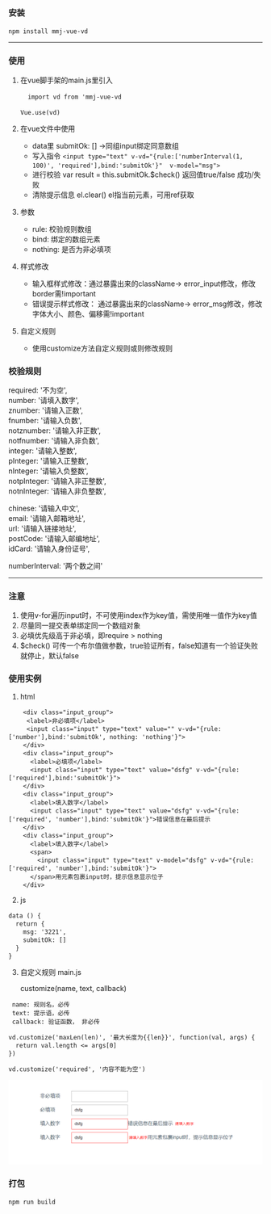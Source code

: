 ### 安装
  `
    npm install mmj-vue-vd
  `

---

### 使用

1. 在vue脚手架的main.js里引入

    `  
      import vd from 'mmj-vue-vd
    `

    `
      Vue.use(vd) 
    `
2. 在vue文件中使用
   + data里 submitOk: [] ->同组input绑定同意数组
   + 写入指令
      `<input type="text" v-vd="{rule:['numberInterval(1, 100)', 'required'],bind:'submitOk'}"  v-model="msg">`
   + 进行校验  var result = this.submitOk.$check()  返回值true/false  成功/失败
   + 清除提示信息 el.clear()  el指当前元素，可用ref获取
3. 参数 
   + rule: 校验规则数组
   + bind: 绑定的数组元素
   + nothing: 是否为非必填项
4. 样式修改
   + 输入框样式修改：通过暴露出来的className-> error_input修改，修改border需!important
   + 错误提示样式修改： 通过暴露出来的className-> error_msg修改，修改字体大小、颜色、偏移需!important
5. 自定义规则
   + 使用customize方法自定义规则或则修改规则

### 校验规则

  required: '不为空',</br>
  number: '请填入数字',</br>
  znumber: '请输入正数',</br>
  fnumber: '请输入负数',</br>
  notznumber: '请输入非正数',</br>
  notfnumber: '请输入非负数',</br>
  integer: '请输入整数',</br>
  pInteger: '请输入正整数',</br>
  nInteger: '请输入负整数',</br>
  notpInteger: '请输入非正整数',</br>
  notnInteger: '请输入非负整数',</br>

  chinese: '请输入中文',</br>
  email: '请输入邮箱地址',</br>
  url: '请输入链接地址',</br>
  postCode: '请输入邮编地址',</br>
  idCard: '请输入身份证号',</br>

  numberInterval: '两个数之间'</br>
  
---

### 注意
  1. 使用v-for遍历input时，不可使用index作为key值，需使用唯一值作为key值
  2. 尽量同一提交表单绑定同一个数组对象
  3. 必填优先级高于非必填，即require > nothing
  4. $check() 可传一个布尔值做参数，true验证所有，false知道有一个验证失败就停止，默认false

### 使用实例
1. html
```
    <div class="input_group">
     <label>非必填项</label>
     <input class="input" type="text" value="" v-vd="{rule:['number'],bind:'submitOk', nothing: 'nothing'}">
    </div>
    <div class="input_group">
      <label>必填项</label>
      <input class="input" type="text" value="dsfg" v-vd="{rule:['required'],bind:'submitOk'}">
    </div>
    <div class="input_group">
      <label>填入数字</label>
      <input class="input" type="text" value="dsfg" v-vd="{rule:['required', 'number'],bind:'submitOk'}">错误信息在最后提示
    </div>
    <div class="input_group">
      <label>填入数字</label>
      <span>
        <input class="input" type="text" v-model="dsfg" v-vd="{rule:['required', 'number'],bind:'submitOk'}">
      </span>用元素包裹input时，提示信息显示位子
    </div>
```
2. js
  ```
  data () {
    return {
      msg: '3221',
      submitOk: []
    }
  }
  ```
3. 自定义规则 main.js

   customize(name, text, callback)
  ```
   name: 规则名，必传
   text: 提示语，必传
   callback: 验证函数， 非必传
  ```

  ```
  vd.customize('maxLen(len)', '最大长度为{{len}}', function(val, args) {
    return val.length <= args[0]
  })
  ```
  ```
  vd.customize('required', '内容不能为空')
   ```
![img](./vue-formValidation/img/img.png "演示图")

### 打包

```shell
npm run build
```
